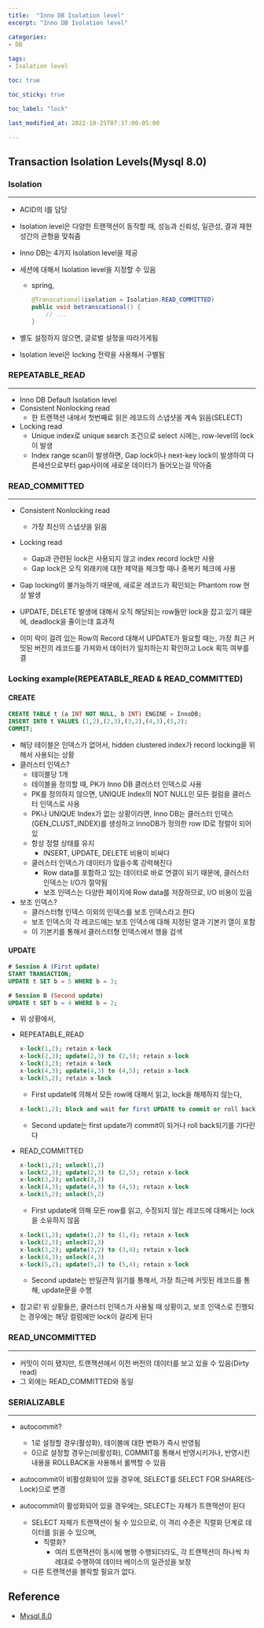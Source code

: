 ```yaml
---
title:  "Inno DB Isolation level"
excerpt: "Inno DB Isolation level"

categories:
- DB
  
tags:
- Isolation level

toc: true

toc_sticky: true

toc_label: "lock"

last_modified_at: 2022-10-25T07:37:00-05:00

---
```


## Transaction Isolation Levels(Mysql 8.0)


### Isolation

---

- ACID의 I를 담당
- Isolation level은 다양한 트랜잭션이 동작할 때, 성능과 신뢰성, 일관성, 결과 재현성간의 균형을 맞춰줌
- Inno DB는 4가지 Isolation level을 제공
- 세션에 대해서 Isolation level을 지정할 수 있음
  - spring, 
    ~~~java
    @Transcational(isolation = Isolation.READ_COMMITTED)
    public void betranscational() {
        // ...
    }
    ~~~
    
- 별도 설정하지 않으면, 글로벌 설정을 따라가게됨
- Isolation level은 locking 전략을 사용해서 구별됨


### REPEATABLE_READ

---

- Inno DB Default Isolation level
- Consistent Nonlocking read
  - 한 트랜잭션 내에서 첫번째로 읽은 레코드의 스냅샷을 계속 읽음(SELECT)
- Locking read
  - Unique index로 unique search 조건으로 select 시에는, row-level의 lock이 발생
  - Index range scan이 발생하면, Gap lock이나 next-key lock이 발생하여 다른세션으로부터 gap사이에 새로운 데이터가 들어오는걸 막아줌

### READ_COMMITTED

---

- Consistent Nonlocking read
  - 가장 최신의 스냅샷을 읽음
- Locking read
  - Gap과 관련된 lock은 사용되지 않고 index record lock만 사용
  - Gap lock은 오직 외래키에 대한 제약을 체크할 때나 중복키 체크에 사용

- Gap locking이 불가능하기 때문에, 새로운 레코드가 확인되는 Phantom row 현상 발생
- UPDATE, DELETE 발생에 대해서 오직 해당되는 row들만 lock을 잡고 있기 떄문에, deadlock을 줄이는데 효과적
- 이미 락이 걸려 있는 Row의 Record 대해서 UPDATE가 필요할 때는, 가장 최근 커밋된 버전의 레코드를 가져와서 데이터가 일치하는지 확인하고 Lock 획득 여부를 결

### Locking example(REPEATABLE_READ & READ_COMMITTED)

#### CREATE
~~~sql
CREATE TABLE t (a INT NOT NULL, b INT) ENGINE = InnoDB;
INSERT INTO t VALUES (1,2),(2,3),(3,2),(4,3),(5,2);
COMMIT;
~~~
  - 해당 테이블은 인덱스가 없어서, hidden clustered index가 record locking을 위해서 사용되는 상황
  - 클러스터 인덱스?
    - 테이블당 1개
    - 테이블을 정의할 때, PK가 Inno DB 클러스터 인덱스로 사용
    - PK를 정의하지 않으면, UNIQUE Index의 NOT NULL인 모든 컬럼을 클러스터 인덱스로 사용
    - PK나 UNIQUE Index가 없는 상황이라면, Inno DB는 클러스터 인덱스(GEN_CLUST_INDEX)를 생성하고 InnoDB가 정의한 row ID로 정렬이 되어 있
    - 항상 정렬 상태를 유지
      - INSERT, UPDATE, DELETE 비용이 비싸다
    - 클러스터 인덱스가 데이터가 많을수록 강력해진다 
      - Row data를 포함하고 있는 데이터로 바로 연결이 되기 때문에, 클러스터 인덱스는 I/O가 절약됨
      - 보조 인덱스는 다양한 페이지에 Row data를 저장하므로, I/O 비용이 있음
  - 보조 인덱스?
    - 클러스터형 인덱스 이외의 인덱스를 보조 인덱스라고 한다
    - 보조 인덱스의 각 레코드에는 보조 인덱스에 대해 지정된 열과 기본키 열이 포함
    - 이 기본키를 통해서 클러스터형 인덱스에서 행을 검색
  

#### UPDATE
~~~sql
# Session A (First update)
START TRANSACTION;
UPDATE t SET b = 5 WHERE b = 3;

# Session B (Second update)
UPDATE t SET b = 4 WHERE b = 2;
~~~


- 위 상황에서,
- REPEATABLE_READ
  ~~~sql
  x-lock(1,2); retain x-lock
  x-lock(2,3); update(2,3) to (2,5); retain x-lock
  x-lock(3,2); retain x-lock
  x-lock(4,3); update(4,3) to (4,5); retain x-lock
  x-lock(5,2); retain x-lock
  ~~~
  
    - First update에 의해서 모든 row에 대해서 읽고, lock을 해제하지 않는다,
  ~~~sql
  x-lock(1,2); block and wait for first UPDATE to commit or roll back
  ~~~
  
    - Second update는 first update가 commit이 되거나 roll back되기를 기다린다
  
- READ_COMMITTED
  ~~~sql
  x-lock(1,2); unlock(1,2)
  x-lock(2,3); update(2,3) to (2,5); retain x-lock
  x-lock(3,2); unlock(3,2)
  x-lock(4,3); update(4,3) to (4,5); retain x-lock
  x-lock(5,2); unlock(5,2)
  ~~~
  
    - First update에 의해 모든 row를 읽고, 수정되지 않는 레코드에 대해서는 lock을 소유하지 않음
  ~~~sql
  x-lock(1,2); update(1,2) to (1,4); retain x-lock
  x-lock(2,3); unlock(2,3)
  x-lock(3,2); update(3,2) to (3,4); retain x-lock
  x-lock(4,3); unlock(4,3)
  x-lock(5,2); update(5,2) to (5,4); retain x-lock
  ~~~
     - Second update는 반일관적 읽기를 통해서, 가장 최근에 커밋된 레코드를 통해, update문을 수행
  
- 참고로! 위 상황들은, 클러스터 인덱스가 사용될 때 상황이고, 보조 인덱스로 진행되는 경우에는 해당 컬럼에만 lock이 걸리게 된다
  
  
### READ_UNCOMMITTED

---

- 커밋이 이미 됐지만, 트랜잭션에서 이전 버전의 데이터를 보고 있을 수 있음(Dirty read)
- 그 외에는 READ_COMMITTED와 동일

### SERIALIZABLE

---

- autocommit?
  - 1로 설정할 경우(활성화), 테이블에 대한 변화가 즉시 반영됨
  - 0으로 설정할 경우는(비활성화), COMMIT를 통해서 반영시키거나, 반영시킨 내용을 ROLLBACK을 사용해서 롤백할 수 있음
  
- autocommit이 비활성화되어 있을 경우에, SELECT를 SELECT FOR SHARE(S-Lock)으로 변경
- autocommit이 활성화되어 있을 경우에는, SELECT는 자체가 트랜잭션이 된다
  - SELECT 자체가 트랜잭션이 될 수 있으므로, 이 격리 수준은 직렬화 단계로 데이터를 읽을 수 있으며,
    - 직렬화?
      - 여러 트랜잭션이 동시에 병행 수행되더라도, 각 트랜잭션이 하나씩 차례대로 수행하여 데이터 베이스의 일관성을 보장
  - 다른 트랜잭션을 블락할 필요가 없다.


## Reference

- [Mysql 8.0](https://dev.mysql.com/doc/refman/8.0/en/innodb-locking.html)